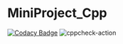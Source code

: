 # MiniProject_Cpp
[![Codacy Badge](https://api.codacy.com/project/badge/Grade/3a1880e309be48388ebed807f0288a33)](https://app.codacy.com/gh/99002657/MiniProject_Cpp?utm_source=github.com&utm_medium=referral&utm_content=99002657/MiniProject_Cpp&utm_campaign=Badge_Grade)
![cppcheck-action](https://github.com/99002657/MiniProject_Cpp/workflows/cppcheck-action/badge.svg)
